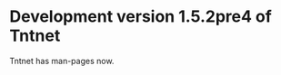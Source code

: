 Development version 1.5.2pre4 of Tntnet
=======================================


Tntnet has man-pages now.

